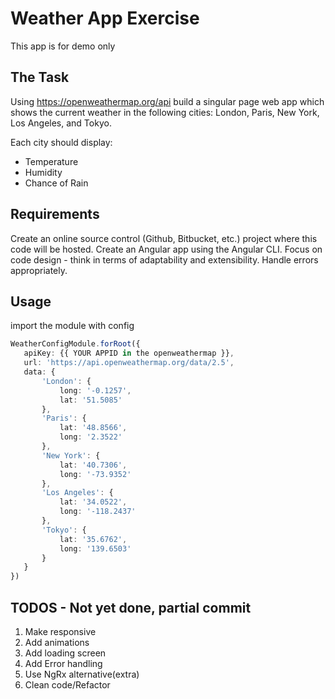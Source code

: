 # Weather App Exercise

This app is for demo only 

## The Task

Using https://openweathermap.org/api  build a singular page web app which shows the current weather in the following cities: London, Paris, New York, Los Angeles, and Tokyo.

Each city should display:
- Temperature
- Humidity
- Chance of Rain

## Requirements

Create an online source control (Github, Bitbucket, etc.) project where this code will be hosted.
Create an Angular app using the Angular CLI.
Focus on code design - think in terms of adaptability and extensibility.
Handle errors appropriately.

## Usage
import the module with config

 ```typescript 
 WeatherConfigModule.forRoot({
    apiKey: {{ YOUR APPID in the openweathermap }},
    url: 'https://api.openweathermap.org/data/2.5',
    data: {
        'London': {  
            long: '-0.1257',
            lat: '51.5085'
        },
        'Paris': {  
            lat: '48.8566',
            long: '2.3522'
        },
        'New York': {
            lat: '40.7306',
            long: '-73.9352'
        },
        'Los Angeles': {
            lat: '34.0522',
            long: '-118.2437'
        },
        'Tokyo': {
            lat: '35.6762',
            long: '139.6503'
        }
    }
 })
 ```


## TODOS - Not yet done, partial commit
 1. Make responsive
 2. Add animations
 3. Add loading screen
 4. Add Error handling
 5. Use NgRx alternative(extra)
 6. Clean code/Refactor
